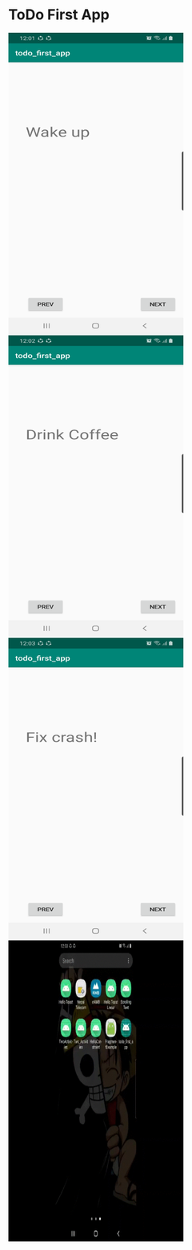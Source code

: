 # ToDo First App

<img src="./home.png" alt="alt text" width="350" height="600">
<img src="./next.png" alt="alt text" width="350" height="600">
<img src="./prev.png" alt="alt text" width="350" height="600">
<img src="./todo.gif" alt="alt text" width="350" height="600">

